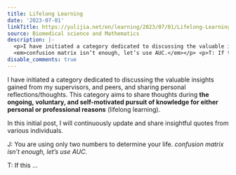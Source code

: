 ```yaml
---
title: Lifelong Learning
date: '2023-07-01'
linkTitle: https://yulijia.net/en/learning/2023/07/01/Lifelong-Learning.html
source: Biomedical science and Mathematics
description: |-
  <p>I have initiated a category dedicated to discussing the valuable insights gained from my supervisors, and peers, and sharing personal reflections/thoughts. This category aims to share thoughts during <strong>the ongoing, voluntary, and self-motivated pursuit of knowledge for either personal or professional reasons</strong> (lifelong learning).</p> <p>In this initial post, I will continuously update and share insightful quotes from various individuals.</p> <p>J: You are using only two numbers to determine your life.
  <em>confusion matrix isn’t enough, let’s use AUC.</em></p> <p>T: If this ...
disable_comments: true
---
```

<p>I have initiated a category dedicated to discussing the valuable insights gained from my supervisors, and peers, and sharing personal reflections/thoughts. This category aims to share thoughts during <strong>the ongoing, voluntary, and self-motivated pursuit of knowledge for either personal or professional reasons</strong> (lifelong learning).</p> <p>In this initial post, I will continuously update and share insightful quotes from various individuals.</p> <p>J: You are using only two numbers to determine your life.
<em>confusion matrix isn’t enough, let’s use AUC.</em></p> <p>T: If this ...